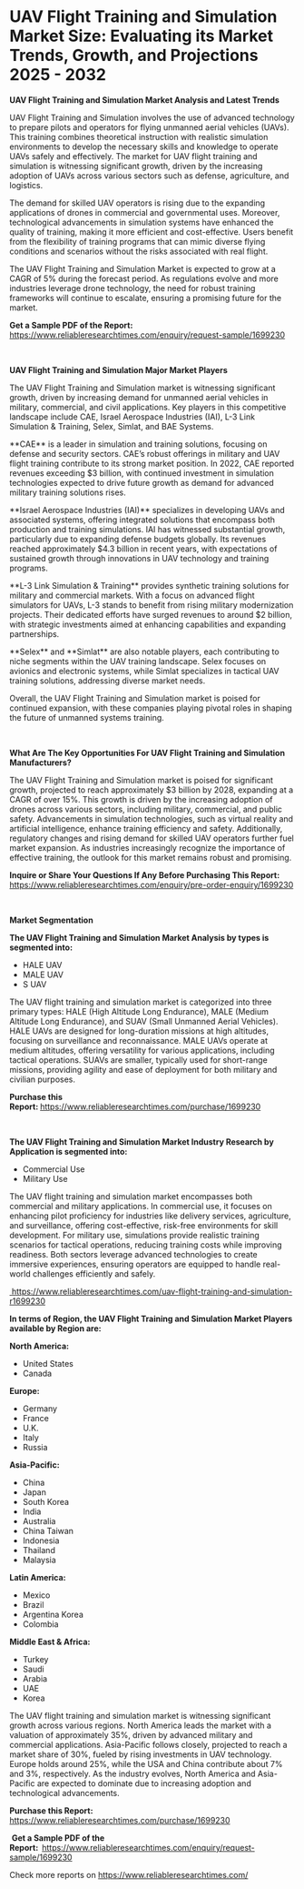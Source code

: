 <p><h1>UAV Flight Training and Simulation Market Size: Evaluating its Market Trends, Growth, and Projections 2025 - 2032</h1></p><p><strong>UAV Flight Training and Simulation Market Analysis and Latest Trends</strong></p>
<p><p>UAV Flight Training and Simulation involves the use of advanced technology to prepare pilots and operators for flying unmanned aerial vehicles (UAVs). This training combines theoretical instruction with realistic simulation environments to develop the necessary skills and knowledge to operate UAVs safely and effectively. The market for UAV flight training and simulation is witnessing significant growth, driven by the increasing adoption of UAVs across various sectors such as defense, agriculture, and logistics.</p><p>The demand for skilled UAV operators is rising due to the expanding applications of drones in commercial and governmental uses. Moreover, technological advancements in simulation systems have enhanced the quality of training, making it more efficient and cost-effective. Users benefit from the flexibility of training programs that can mimic diverse flying conditions and scenarios without the risks associated with real flight.</p><p>The UAV Flight Training and Simulation Market is expected to grow at a CAGR of 5% during the forecast period. As regulations evolve and more industries leverage drone technology, the need for robust training frameworks will continue to escalate, ensuring a promising future for the market.</p></p>
<p><strong>Get a Sample PDF of the Report:&nbsp;</strong> <a href="https://www.reliableresearchtimes.com/enquiry/request-sample/1699230?utm_campaign=2384&utm_medium=2&utm_source=Github&utm_content=ia&utm_term=19022025&utm_id=uav-flight-training-and-simulation">https://www.reliableresearchtimes.com/enquiry/request-sample/1699230</a></p>
<p>&nbsp;</p>
<p><strong>UAV Flight Training and Simulation Major Market Players</strong></p>
<p><p>The UAV Flight Training and Simulation market is witnessing significant growth, driven by increasing demand for unmanned aerial vehicles in military, commercial, and civil applications. Key players in this competitive landscape include CAE, Israel Aerospace Industries (IAI), L-3 Link Simulation & Training, Selex, Simlat, and BAE Systems.</p><p>**CAE** is a leader in simulation and training solutions, focusing on defense and security sectors. CAE’s robust offerings in military and UAV flight training contribute to its strong market position. In 2022, CAE reported revenues exceeding $3 billion, with continued investment in simulation technologies expected to drive future growth as demand for advanced military training solutions rises.</p><p>**Israel Aerospace Industries (IAI)** specializes in developing UAVs and associated systems, offering integrated solutions that encompass both production and training simulations. IAI has witnessed substantial growth, particularly due to expanding defense budgets globally. Its revenues reached approximately $4.3 billion in recent years, with expectations of sustained growth through innovations in UAV technology and training programs.</p><p>**L-3 Link Simulation & Training** provides synthetic training solutions for military and commercial markets. With a focus on advanced flight simulators for UAVs, L-3 stands to benefit from rising military modernization projects. Their dedicated efforts have surged revenues to around $2 billion, with strategic investments aimed at enhancing capabilities and expanding partnerships.</p><p>**Selex** and **Simlat** are also notable players, each contributing to niche segments within the UAV training landscape. Selex focuses on avionics and electronic systems, while Simlat specializes in tactical UAV training solutions, addressing diverse market needs.</p><p>Overall, the UAV Flight Training and Simulation market is poised for continued expansion, with these companies playing pivotal roles in shaping the future of unmanned systems training.</p></p>
<p>&nbsp;</p>
<p><strong>What Are The Key Opportunities For UAV Flight Training and Simulation Manufacturers?</strong></p>
<p><p>The UAV Flight Training and Simulation market is poised for significant growth, projected to reach approximately $3 billion by 2028, expanding at a CAGR of over 15%. This growth is driven by the increasing adoption of drones across various sectors, including military, commercial, and public safety. Advancements in simulation technologies, such as virtual reality and artificial intelligence, enhance training efficiency and safety. Additionally, regulatory changes and rising demand for skilled UAV operators further fuel market expansion. As industries increasingly recognize the importance of effective training, the outlook for this market remains robust and promising.</p></p>
<p><strong>Inquire or Share Your Questions If Any Before Purchasing This Report:</strong> <a href="https://www.reliableresearchtimes.com/enquiry/pre-order-enquiry/1699230?utm_campaign=2384&utm_medium=2&utm_source=Github&utm_content=ia&utm_term=19022025&utm_id=uav-flight-training-and-simulation">https://www.reliableresearchtimes.com/enquiry/pre-order-enquiry/1699230</a></p>
<p>&nbsp;</p>
<p><strong>Market Segmentation</strong></p>
<p><strong>The UAV Flight Training and Simulation Market Analysis by types is segmented into:</strong></p>
<p><ul><li>HALE UAV</li><li>MALE UAV</li><li>S UAV</li></ul></p>
<p><p>The UAV flight training and simulation market is categorized into three primary types: HALE (High Altitude Long Endurance), MALE (Medium Altitude Long Endurance), and SUAV (Small Unmanned Aerial Vehicles). HALE UAVs are designed for long-duration missions at high altitudes, focusing on surveillance and reconnaissance. MALE UAVs operate at medium altitudes, offering versatility for various applications, including tactical operations. SUAVs are smaller, typically used for short-range missions, providing agility and ease of deployment for both military and civilian purposes.</p></p>
<p><strong>Purchase this Report:&nbsp;</strong><a href="https://www.reliableresearchtimes.com/purchase/1699230?utm_campaign=2384&utm_medium=2&utm_source=Github&utm_content=ia&utm_term=19022025&utm_id=uav-flight-training-and-simulation">https://www.reliableresearchtimes.com/purchase/1699230</a></p>
<p>&nbsp;</p>
<p><strong>The UAV Flight Training and Simulation Market Industry Research by Application is segmented into:</strong></p>
<p><ul><li>Commercial Use</li><li>Military Use</li></ul></p>
<p><p>The UAV flight training and simulation market encompasses both commercial and military applications. In commercial use, it focuses on enhancing pilot proficiency for industries like delivery services, agriculture, and surveillance, offering cost-effective, risk-free environments for skill development. For military use, simulations provide realistic training scenarios for tactical operations, reducing training costs while improving readiness. Both sectors leverage advanced technologies to create immersive experiences, ensuring operators are equipped to handle real-world challenges efficiently and safely.</p></p>
<p><a href="https://www.reliableresearchtimes.com/uav-flight-training-and-simulation-r1699230?utm_campaign=2384&utm_medium=2&utm_source=Github&utm_content=ia&utm_term=19022025&utm_id=uav-flight-training-and-simulation">&nbsp;https://www.reliableresearchtimes.com/uav-flight-training-and-simulation-r1699230</a></p>
<p><strong>In terms of Region, the UAV Flight Training and Simulation Market Players available by Region are:</strong></p>
<p>
    <p> <strong> North America: </strong>
        <ul>
            <li>United States</li>
            <li>Canada</li>
        </ul>
        </p> 
    <p> <strong> Europe: </strong>
        <ul>
            <li>Germany</li>
            <li>France</li>
            <li>U.K.</li>
            <li>Italy</li>
            <li>Russia</li>
        </ul>
        </p> 
    <p> <strong> Asia-Pacific: </strong>
        <ul>
            <li>China</li>
            <li>Japan</li>
            <li>South Korea</li>
            <li>India</li>
            <li>Australia</li>
            <li>China Taiwan</li>
            <li>Indonesia</li>
            <li>Thailand</li>
            <li>Malaysia</li>
        </ul>
        </p> 
    <p> <strong> Latin America: </strong>
        <ul>
            <li>Mexico</li>
            <li>Brazil</li>
            <li>Argentina Korea</li>
            <li>Colombia</li>
        </ul>
        </p> 
    <p> <strong> Middle East & Africa: </strong>
        <ul>
            <li>Turkey</li>
            <li>Saudi</li>
            <li>Arabia</li>
            <li>UAE</li>
            <li>Korea</li>
        </ul>
    </p>
    </p>
<p><p>The UAV flight training and simulation market is witnessing significant growth across various regions. North America leads the market with a valuation of approximately 35%, driven by advanced military and commercial applications. Asia-Pacific follows closely, projected to reach a market share of 30%, fueled by rising investments in UAV technology. Europe holds around 25%, while the USA and China contribute about 7% and 3%, respectively. As the industry evolves, North America and Asia-Pacific are expected to dominate due to increasing adoption and technological advancements.</p></p>
<p><strong>Purchase this Report: </strong><a href="https://www.reliableresearchtimes.com/purchase/1699230?utm_campaign=2384&utm_medium=2&utm_source=Github&utm_content=ia&utm_term=19022025&utm_id=uav-flight-training-and-simulation">https://www.reliableresearchtimes.com/purchase/1699230</a></p>
<p>&nbsp;<strong>Get a Sample PDF of the Report:&nbsp;&nbsp;</strong><a href="https://www.reliableresearchtimes.com/enquiry/request-sample/1699230?utm_campaign=2384&utm_medium=2&utm_source=Github&utm_content=ia&utm_term=19022025&utm_id=uav-flight-training-and-simulation">https://www.reliableresearchtimes.com/enquiry/request-sample/1699230</a></p>
<p><strong></strong></p>
<p>Check more reports on <a href="https://www.reliableresearchtimes.com/?utm_campaign=2384&utm_medium=2&utm_source=Github&utm_content=ia&utm_term=19022025&utm_id=uav-flight-training-and-simulation">https://www.reliableresearchtimes.com/</a></p>